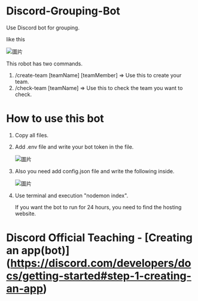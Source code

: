 # Discord-Grouping-Bot

Use Discord bot for grouping.

like this

![圖片](https://github.com/nhpss96097/Discord-Grouping-Bot/assets/96778357/ece6112e-cc80-405d-9451-4a04b655cdd1)

This robot has two commands.

1. /create-team [teamName] [teamMember] => Use this to create your team.
2. /check-team [teamName] => Use this to check the team you want to check.

# How to use this bot

1. Copy all files.
2. Add .env file and write your bot token in the file.

   ![圖片](https://github.com/nhpss96097/Discord-Grouping-Bot/assets/96778357/a0f18b18-dad0-4b17-b83d-507ca343c4bb)

3. Also you need add config.json file and write the following inside.

   ![圖片](https://github.com/nhpss96097/Discord-Grouping-Bot/assets/96778357/c7da5b9f-1aa5-4e87-84aa-cdb794a3a921)

4. Use terminal and execution "nodemon index".

   If you want the bot to run for 24 hours, you need to find the hosting website.

# Discord Official Teaching - [Creating an app(bot)] (https://discord.com/developers/docs/getting-started#step-1-creating-an-app)
